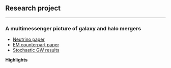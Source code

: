 ## Research project
<hr>

### A multimessenger picture of galaxy and halo mergers

* [Neutrino paper](https://iopscience.iop.org/article/10.3847/1538-4357/aab774)
* [EM counterpart paper](https://iopscience.iop.org/article/10.3847/1538-4357/ab1f06)
* [Stochastic GW results]()

**Highlights**
